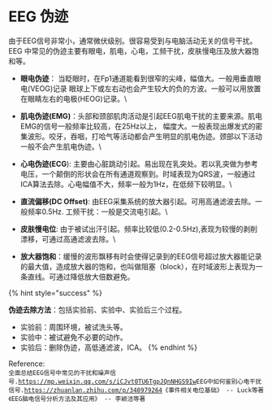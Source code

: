 # EEG 伪迹

由于EEG信号非常小，通常微伏级别。很容易受到与电脑活动无关的信号干扰。 EEG 中常见的伪迹主要有眼电，肌电，心电，工频干扰，皮肤慢电压及放大器饱和等。

* **眼电伪迹**： 当眨眼时，在Fp1通道能看到很窄的尖峰，幅值大。一般用垂直眼电(VEOG)记录 眼球上下或左右动也会产生较大的负的方波。一般可以用放置在眼睛左右的电极(HEOG)记录。\

* **肌电伪迹(EMG)**：头部和颈部肌肉活动是引起EEG肌电干扰的主要来源。肌电EMG的信号一般频率比较高，在25Hz以上， 幅度大。一般表现出爆发式的密集波形。咬牙，吞咽，打哈气等活动都会产生明显的肌电伪迹。颈部以下活动一般不会产生肌电伪迹。\

* **心电伪迹(ECG**): 主要由心脏跳动引起。易出现在乳突处。若以乳突做为参考电压，一个颠倒的形状会在所有通道观察到。时域表现为QRS波，一般通过ICA算法去除。心电幅值不大，频率一般为1Hz，在低频下较明显。\

* **直流偏移(DC Offset)**: 由EEG采集系统的放大器引起。可用高通滤波去除。一般频率0.5Hz. 工频干扰：一般是交流电引起。\

* **皮肤慢电位**: 由于被试出汗引起。频率比较低(0.2-0.5Hz),表现为较慢的剥削漂移，可通过高通滤波去除。\

* **放大器饱和**：缓慢的波形飘移有时会使得记录到的EEG信号超过放大器能记录的最大值，造成放大器的饱和，也叫做阻塞（block），在时域波形上表现为一条直线。可通过降低放大倍数避免。

{% hint style="success" %}


**伪迹去除方法**：包括实验前、实验中、实验后三个过程。

* 实验前：周围环境，被试洗头等。&#x20;
* 实验中：被试避免不必要的动作。&#x20;
* 实验后：删除伪迹，高低通滤波，ICA。
{% endhint %}



Reference:\
`全面总结EEG信号中常见的干扰和噪声信号.`[`https://mp.weixin.qq.com/s/iCJvt0TU6TgpJQnNHGS9Iw`](https://mp.weixin.qq.com/s/iCJvt0TU6TgpJQnNHGS9Iw)`EEG中如何鉴别心电干扰信号.`[`https://zhuanlan.zhihu.com/p/348979264`](https://zhuanlan.zhihu.com/p/348979264)`《事件相关电位基础》 -- Luck等著` \
`《EEG脑电信号分析方法及其应用》 -- 李颖洁等著`
